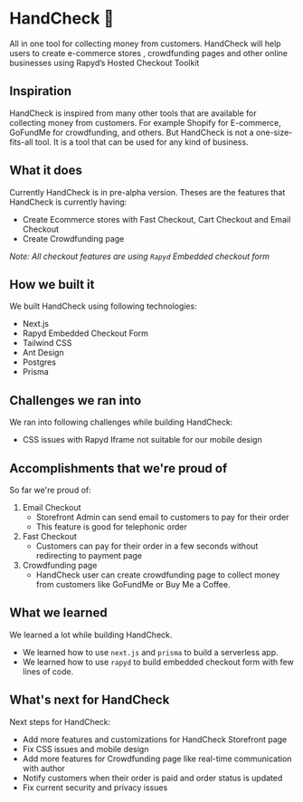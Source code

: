 # HandCheck 🤝

All in one tool for collecting money from customers.  HandCheck will help users to create e-commerce stores , crowdfunding pages and other online businesses using  Rapyd’s Hosted Checkout Toolkit

## Inspiration

HandCheck is inspired from many other tools that are available for collecting money from customers. For example Shopify for E-commerce,  GoFundMe for crowdfunding, and others. But HandCheck is not a one-size-fits-all tool. It is a tool that can be used for any kind of business.

## What it does

Currently HandCheck is in pre-alpha version. Theses are the features that HandCheck is currently having:

- Create Ecommerce stores with Fast Checkout, Cart Checkout and Email Checkout 
- Create Crowdfunding page

_Note: All checkout features are using `Rapyd` Embedded checkout form_

## How we built it

We built HandCheck using following technologies:

- Next.js 
- Rapyd Embedded Checkout Form
- Tailwind CSS
- Ant Design
- Postgres
- Prisma

## Challenges we ran into

We ran into following challenges while building HandCheck:

- CSS issues with Rapyd Iframe not suitable for our mobile design

## Accomplishments that we're proud of

So far we're proud of:

1. Email Checkout
    - Storefront Admin can send email to customers to pay for their order
    - This feature is good for telephonic order
2. Fast Checkout
    - Customers can pay for their order in a few seconds without redirecting to payment page
3. Crowdfunding page
    - HandCheck user can create crowdfunding page to collect money from customers like GoFundMe or Buy Me a Coffee.


## What we learned

We learned a lot while building HandCheck. 

- We learned how to use `next.js` and `prisma` to build a serverless app.
- We learned how to use `rapyd` to build embedded checkout form with few lines of code.


## What's next for HandCheck

Next steps for HandCheck:

- Add more features and customizations for HandCheck Storefront page
- Fix CSS issues and mobile design
- Add more features for Crowdfunding page like real-time communication with author
- Notify customers when their order is paid and order status is updated
- Fix current security and privacy issues
